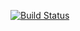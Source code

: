 [![Build Status](https://travis-ci.org/AndranikMikhailyan/ReST-CRUD-.svg?branch=master)](https://travis-ci.org/AndranikMikhailyan/ReST-CRUD-)

